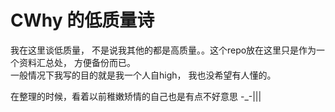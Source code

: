 # CWhy 的低质量诗

我在这里谈低质量， 不是说我其他的都是高质量。。这个repo放在这里只是作为一个资料汇总处， 方便备份而已。  
一般情况下我写的目的就是我一个人自high， 我也没希望有人懂的。  

在整理的时候，看着以前稚嫩矫情的自己也是有点不好意思 -_-|||
